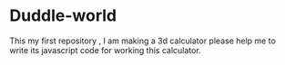 # Duddle-world
This my first repository ,
I am making a 3d calculator please help me to write its javascript code for working this calculator.

